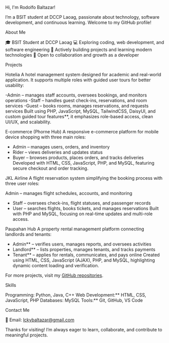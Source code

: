 
Hi, I'm Rodolfo Baltazar!

I’m a BSIT student at DCCP Laoag, passionate about technology, software development, and continuous learning. Welcome to my GitHub profile!

About Me

🎓 BSIT Student at DCCP Laoag
💻 Exploring coding, web development, and software engineering
🔭 Actively building projects and learning modern technologies
🌱 Open to collaboration and growth as a developer

Projects

Hotelia
A hotel management system designed for academic and real-world application. It supports multiple roles with guided user tours for better usability:

-Admin – manages staff accounts, oversees bookings, and monitors operations
-Staff – handles guest check-ins, reservations, and room services
-Guest – books rooms, manages reservations, and requests services
  Built using PHP, JavaScript, MySQL, TailwindCSS, DaisyUI, and custom guided tour features**, it emphasizes role-based access, clean UI/UX, and scalability.

E-commerce (Phorne Hub)
A responsive e-commerce platform for mobile device shopping with three main roles:

- Admin – manages users, orders, and inventory
- Rider – views deliveries and updates status
- Buyer – browses products, places orders, and tracks deliveries
  Developed with HTML, CSS, JavaScript, PHP, and MySQL, featuring secure checkout and order tracking.

JKL Airline
A flight reservation system simplifying the booking process with three user roles:

Admin – manages flight schedules, accounts, and monitoring
- Staff – oversees check-ins, flight statuses, and passenger records
- User – searches flights, books tickets, and manages reservations
  Built with PHP and MySQL, focusing on real-time updates and multi-role access.

Paupahan Hub
A property rental management platform connecting landlords and tenants:

- Admin** – verifies users, manages reports, and oversees activities
- Landlord** – lists properties, manages tenants, and tracks payments
- Tenant** – applies for rentals, communicates, and pays online
  Created using HTML, CSS, JavaScript (AJAX), PHP, and MySQL, highlighting dynamic content loading and verification.

For more projects, visit my [GitHub repositories](https://github.com/lokiDlowkey?tab=repositories).

Skills

Programming: Python, Java, C++
Web Development:** HTML, CSS, JavaScript, PHP
Databases: MySQL
Tools:** Git, GitHub, VS Code

Contact Me

📧 Email: [lckybaltazar@gmail.com](mailto:lckybaltazar@gmail.com)


Thanks for visiting! I’m always eager to learn, collaborate, and contribute to meaningful projects.

